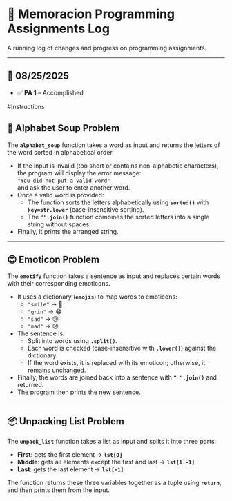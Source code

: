# 📘 Memoracion Programming Assignments Log

A running log of changes and progress on programming assignments.

---

## 📅 08/25/2025
- ✅ **PA 1** – Accomplished

#Instructions

## 📌 Alphabet Soup Problem
The **`alphabet_soup`** function takes a word as input and returns the letters of the word sorted in alphabetical order.

- If the input is invalid (too short or contains non-alphabetic characters), the program will display the error message:  
  `"You did not put a valid word"`  
  and ask the user to enter another word.
- Once a valid word is provided:
  - The function sorts the letters alphabetically using **`sorted()`** with **`key=str.lower`** (case-insensitive sorting).
  - The **`"".join()`** function combines the sorted letters into a single string without spaces.
- Finally, it prints the arranged string.

---

## 😊 Emoticon Problem
The **`emotify`** function takes a sentence as input and replaces certain words with their corresponding emoticons.

- It uses a dictionary (**`emojis`**) to map words to emoticons:
  - `"smile"` → 🙂
  - `"grin"` → 😁
  - `"sad"` → 😢
  - `"mad"` → 😠
- The sentence is:
  - Split into words using **`.split()`**.
  - Each word is checked (case-insensitive with **`.lower()`**) against the dictionary.
  - If the word exists, it is replaced with its emoticon; otherwise, it remains unchanged.
- Finally, the words are joined back into a sentence with **`" ".join()`** and returned.
- The program then prints the new sentence.

---

## 📦 Unpacking List Problem
The **`unpack_list`** function takes a list as input and splits it into three parts:

- **First**: gets the first element → **`lst[0]`**
- **Middle**: gets all elements except the first and last → **`lst[1:-1]`**
- **Last**: gets the last element → **`lst[-1]`**

The function returns these three variables together as a tuple using **`return`**, and then prints them from the input.








      
